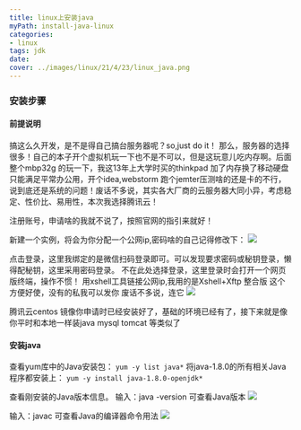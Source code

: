 ```yaml
---
title: linux上安装java
myPath: install-java-linux
categories:
- linux
tags: jdk
date:
cover: ../images/linux/21/4/23/linux_java.png
---
```


### 安装步骤

#### 前提说明
搞这么久开发，是不是得自己搞台服务器呢？so,just do it！
那么，服务器的选择很多！自己的本子开个虚拟机玩一下也不是不可以，但是这玩意儿吃内存啊。后面整个mbp32g 的玩一下，我这13年上大学时买的thinkpad 加了内存换了移动硬盘只能满足平常办公用，开个idea,webstorm 跑个jemter压测啥的还是卡的不行，说到底还是系统的问题！废话不多说，其实各大厂商的云服务器大同小异，考虑稳定、性价比、易用性，本次我选择腾讯云！

注册账号，申请啥的我就不说了，按照官网的指引来就好！

新建一个实例，将会为你分配一个公网ip,密码啥的自己记得修改下：
![](https://s2.ax1x.com/2020/01/17/1StpIe.png)

点击登录，这里我绑定的是微信扫码登录即可。可以发现要求密码或秘钥登录，懒得配秘钥，这里采用密码登录。
不在此处选择登录，这里登录时会打开一个网页版终端，操作不惯！
用xshell工具链接公网ip,我用的是Xshell+Xftp 整合版 这个方便好使，没有的私我可以发你
废话不多说，连它
![](https://s2.ax1x.com/2020/01/17/1StCPH.png)

腾讯云centos 镜像你申请时已经安装好了，基础的环境已经有了，接下来就是像你平时和本地一样装java mysql tomcat 等类似了
#### 安装java
查看yum库中的Java安装包：
`yum -y list java*`
将java-1.8.0的所有相关Java程序都安装上：
`yum -y install java-1.8.0-openjdk*`

查看刚安装的Java版本信息。
输入：java -version 可查看Java版本
![](https://s2.ax1x.com/2020/01/17/1SYzVO.png)

输入：javac 可查看Java的编译器命令用法
![](https://s2.ax1x.com/2020/01/17/1StSaD.png)


